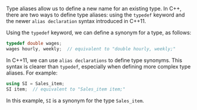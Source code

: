 Type aliases allow us to define a new name for an existing type. In C++, there are two ways to define type aliases: using the `typedef` keyword and the newer `alias declaration` syntax introduced in C++11.

Using the `typedef` keyword, we can define a synonym for a type, as follows:

```Cpp
typedef double wages;
wages hourly, weekly;  // equivalent to "double hourly, weekly;"
```

In C++11, we can use `alias declarations` to define type synonyms. This syntax is clearer than `typedef`, especially when defining more complex type aliases. For example:

```Cpp
using SI = Sales_item;
SI item;  // equivalent to "Sales_item item;"
```

In this example, `SI` is a synonym for the type `Sales_item`.

